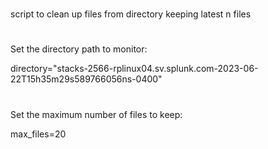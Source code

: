 #
script to clean up files from directory keeping latest n files

#
Set the directory path to monitor:


directory="stacks-2566-rplinux04.sv.splunk.com-2023-06-22T15h35m29s589766056ns-0400"

#
Set the maximum number of files to keep:

max_files=20
